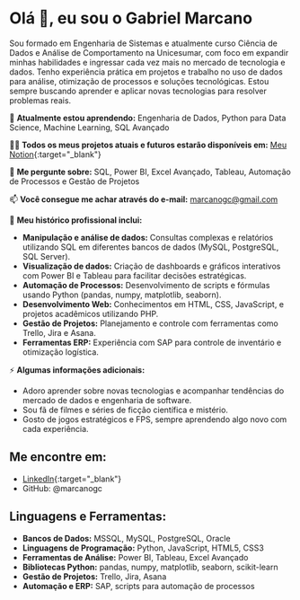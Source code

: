 # Olá 👋, eu sou o Gabriel Marcano  

Sou formado em Engenharia de Sistemas e atualmente curso Ciência de Dados e Análise de Comportamento na Unicesumar, com foco em expandir minhas habilidades e ingressar cada vez mais no mercado de tecnologia e dados. Tenho experiência prática em projetos e trabalho no uso de dados para análise, otimização de processos e soluções tecnológicas. Estou sempre buscando aprender e aplicar novas tecnologias para resolver problemas reais.  

🌱 **Atualmente estou aprendendo:** Engenharia de Dados, Python para Data Science, Machine Learning, SQL Avançado  

👨‍💻 **Todos os meus projetos atuais e futuros estarão disponíveis em:** [Meu Notion](https://tree-whale-a25.notion.site/Gabriel-Marcano-16dbf5073b6980e184b3c38716fbaa5e){:target="_blank"}

💬 **Me pergunte sobre:** SQL, Power BI, Excel Avançado, Tableau, Automação de Processos e Gestão de Projetos  

📫 **Você consegue me achar através do e-mail:** marcanogc@gmail.com  

📄 **Meu histórico profissional inclui:**  
- **Manipulação e análise de dados:** Consultas complexas e relatórios utilizando SQL em diferentes bancos de dados (MySQL, PostgreSQL, SQL Server).  
- **Visualização de dados:** Criação de dashboards e gráficos interativos com Power BI e Tableau para facilitar decisões estratégicas.  
- **Automação de Processos:** Desenvolvimento de scripts e fórmulas usando Python (pandas, numpy, matplotlib, seaborn).  
- **Desenvolvimento Web:** Conhecimentos em HTML, CSS, JavaScript, e projetos acadêmicos utilizando PHP.  
- **Gestão de Projetos:** Planejamento e controle com ferramentas como Trello, Jira e Asana.  
- **Ferramentas ERP:** Experiência com SAP para controle de inventário e otimização logística.  

⚡ **Algumas informações adicionais:**  
- Adoro aprender sobre novas tecnologias e acompanhar tendências do mercado de dados e engenharia de software.  
- Sou fã de filmes e séries de ficção científica e mistério.  
- Gosto de jogos estratégicos e FPS, sempre aprendendo algo novo com cada experiência.  

## Me encontre em:  
- [LinkedIn](https://www.linkedin.com/in/gabriel-marcano/){:target="_blank"}  
- GitHub: @marcanogc  

## Linguagens e Ferramentas:  
- **Bancos de Dados:** MSSQL, MySQL, PostgreSQL, Oracle  
- **Linguagens de Programação:** Python, JavaScript, HTML5, CSS3  
- **Ferramentas de Análise:** Power BI, Tableau, Excel Avançado  
- **Bibliotecas Python:** pandas, numpy, matplotlib, seaborn, scikit-learn  
- **Gestão de Projetos:** Trello, Jira, Asana  
- **Automação e ERP:** SAP, scripts para automação de processos  

<!--
**marcanogc/marcanogc** is a ✨ _special_ ✨ repository because its `README.md` (this file) appears on your GitHub profile.

Here are some ideas to get you started:

- 🔭 I’m currently working on ...
- 🌱 I’m currently learning ...
- 👯 I’m looking to collaborate on ...
- 🤔 I’m looking for help with ...
- 💬 Ask me about ...
- 📫 How to reach me: ...
- 😄 Pronouns: ...
- ⚡ Fun fact: ...
-->
